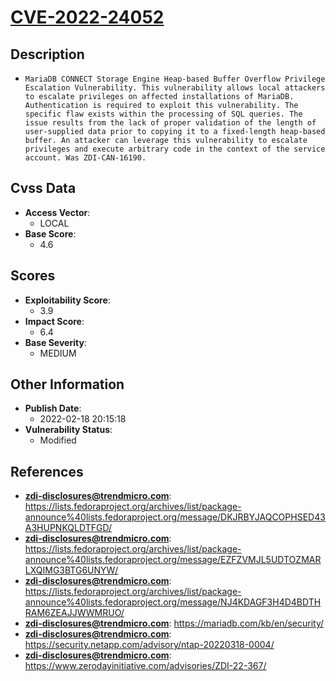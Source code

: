 
# [CVE-2022-24052](https://cve.mitre.org/cgi-bin/cvename.cgi?name=CVE-2022-24052)

## Description

- `MariaDB CONNECT Storage Engine Heap-based Buffer Overflow Privilege Escalation Vulnerability. This vulnerability allows local attackers to escalate privileges on affected installations of MariaDB. Authentication is required to exploit this vulnerability. The specific flaw exists within the processing of SQL queries. The issue results from the lack of proper validation of the length of user-supplied data prior to copying it to a fixed-length heap-based buffer. An attacker can leverage this vulnerability to escalate privileges and execute arbitrary code in the context of the service account. Was ZDI-CAN-16190.`

## Cvss Data

- **Access Vector**:
  - LOCAL
- **Base Score**:
  - 4.6

## Scores

- **Exploitability Score**:
  - 3.9
- **Impact Score**:
  - 6.4
- **Base Severity**:
  - MEDIUM

## Other Information

- **Publish Date**:
  - 2022-02-18 20:15:18
- **Vulnerability Status**:
  - Modified

## References

- **zdi-disclosures@trendmicro.com**: https://lists.fedoraproject.org/archives/list/package-announce%40lists.fedoraproject.org/message/DKJRBYJAQCOPHSED43A3HUPNKQLDTFGD/
- **zdi-disclosures@trendmicro.com**: https://lists.fedoraproject.org/archives/list/package-announce%40lists.fedoraproject.org/message/EZFZVMJL5UDTOZMARLXQIMG3BTG6UNYW/
- **zdi-disclosures@trendmicro.com**: https://lists.fedoraproject.org/archives/list/package-announce%40lists.fedoraproject.org/message/NJ4KDAGF3H4D4BDTHRAM6ZEAJJWWMRUO/
- **zdi-disclosures@trendmicro.com**: https://mariadb.com/kb/en/security/
- **zdi-disclosures@trendmicro.com**: https://security.netapp.com/advisory/ntap-20220318-0004/
- **zdi-disclosures@trendmicro.com**: https://www.zerodayinitiative.com/advisories/ZDI-22-367/
